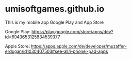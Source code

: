 # umisoftgames.github.io
This is my mobile app Google Play and App Store

Google Play: https://play.google.com/store/apps/dev?id=6043653125834539377

Apple Store: https://apps.apple.com/de/developer/muzaffer-erdogan/id1030407503#see-all/i-phonei-pad-apps
